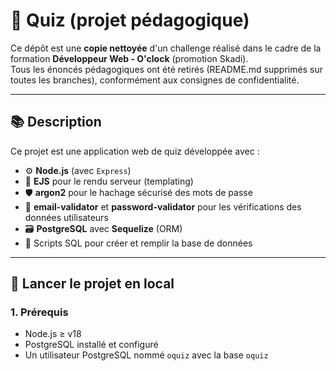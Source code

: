 # 🧠 Quiz (projet pédagogique)

Ce dépôt est une **copie nettoyée** d'un challenge réalisé dans le cadre de la formation **Développeur Web - O'clock** (promotion Skadi).  
Tous les énoncés pédagogiques ont été retirés (README.md supprimés sur toutes les branches), conformément aux consignes de confidentialité.

---

## 📚 Description

Ce projet est une application web de quiz développée avec :

- ⚙️ **Node.js** (avec `Express`)
- 📄 **EJS** pour le rendu serveur (templating)
- 🛡️ **argon2** pour le hachage sécurisé des mots de passe
- 🧠 **email-validator** et **password-validator** pour les vérifications des données utilisateurs
- 🗃️ **PostgreSQL** avec **Sequelize** (ORM)
- 🧪 Scripts SQL pour créer et remplir la base de données

---

## 🚀 Lancer le projet en local

### 1. Prérequis

- Node.js ≥ v18
- PostgreSQL installé et configuré
- Un utilisateur PostgreSQL nommé `oquiz` avec la base `oquiz`
